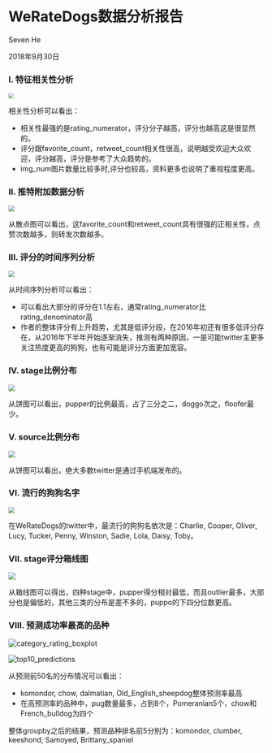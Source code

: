 # WeRateDogs数据分析报告

Seven He

2018年9月30日



### I. 特征相关性分析

<img src="images/correlation.png" style="zoom:60%" />

相关性分析可以看出：

- 相关性最强的是rating_numerator，评分分子越高，评分也越高这是很显然的。
- 评分跟favorite_count，retweet_count相关性很高，说明越受欢迎大众欢迎，评分越高，评分是参考了大众趋势的。
- img_num图片数量比较多时,评分也较高，资料更多也说明了重视程度更高。

### II. 推特附加数据分析

<img src="images/favorite_retweet_scatter.png" style="zoom:75%" />

从散点图可以看出，这favorite_count和retweet_count具有很强的正相关性，点赞次数越多，则转发次数越多。

### III. 评分的时间序列分析

<img src="images/rating_over_time.png" style="zoom:75%" />

从时间序列分析可以看出：

- 可以看出大部分的评分在1.1左右，通常rating_numerator比rating_denominator高
- 作者的整体评分有上升趋势，尤其是低评分段，在2016年初还有很多低评分存在，从2016年下半年开始逐渐消失，推测有两种原因，一是可能twitter主更多关注热度更高的狗狗，也有可能是评分方面更加宽容。

### IV. stage比例分布

<img src="images/stage_pie.png" style="zoom:83%" />

从饼图可以看出，pupper的比例最高，占了三分之二，doggo次之，floofer最少。

### V. source比例分布

<img src="images/source_pie.png" style="zoom:83%" />



从饼图可以看出，绝大多数twitter是通过手机端发布的。



### VI. 流行的狗狗名字

<img src="images/dog_names.png" style="zoom:75%" />

在WeRateDogs的twitter中，最流行的狗狗名依次是：Charlie, Cooper, Oliver, Lucy, Tucker, Penny, Winston, Sadie, Lola, Daisy, Toby。

### VII. stage评分箱线图

<img src="images/stage_rating_boxplot.png" style="zoom:85%" />

从箱线图可以得出，四种stage中，pupper得分相对最低，而且outlier最多，大部分也是偏低的，其他三类的分布是差不多的，puppo的下四分位数更高。



### VIII. 预测成功率最高的品种

![category_rating_boxplot](images/category_rating_boxplot.png)

![top10_predictions](images/top10_predictions.PNG)



从预测前50名的分布情况可以看出：

- komondor, chow, dalmatian, Old_English_sheepdog整体预测率最高
- 在高预测率的品种中，pug数量最多，占到8个，Pomeranian5个，chow和French_bulldog为四个

整体groupby之后的结果，预测品种排名前5分别为：komondor, clumber, keeshond, Samoyed, Brittany_spaniel